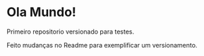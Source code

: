 # Ola Mundo!
 Primeiro repositorio versionado para testes.

 Feito mudanças no Readme para exemplificar um versionamento.

